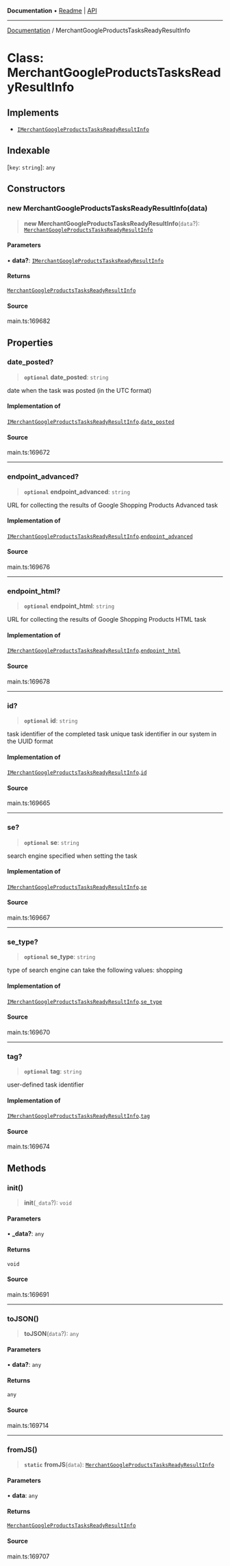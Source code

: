 **Documentation** • [Readme](../README.md) \| [API](../globals.md)

***

[Documentation](../README.md) / MerchantGoogleProductsTasksReadyResultInfo

# Class: MerchantGoogleProductsTasksReadyResultInfo

## Implements

- [`IMerchantGoogleProductsTasksReadyResultInfo`](../interfaces/IMerchantGoogleProductsTasksReadyResultInfo.md)

## Indexable

 \[`key`: `string`\]: `any`

## Constructors

### new MerchantGoogleProductsTasksReadyResultInfo(data)

> **new MerchantGoogleProductsTasksReadyResultInfo**(`data`?): [`MerchantGoogleProductsTasksReadyResultInfo`](MerchantGoogleProductsTasksReadyResultInfo.md)

#### Parameters

• **data?**: [`IMerchantGoogleProductsTasksReadyResultInfo`](../interfaces/IMerchantGoogleProductsTasksReadyResultInfo.md)

#### Returns

[`MerchantGoogleProductsTasksReadyResultInfo`](MerchantGoogleProductsTasksReadyResultInfo.md)

#### Source

main.ts:169682

## Properties

### date\_posted?

> **`optional`** **date\_posted**: `string`

date when the task was posted (in the UTC format)

#### Implementation of

[`IMerchantGoogleProductsTasksReadyResultInfo`](../interfaces/IMerchantGoogleProductsTasksReadyResultInfo.md).[`date_posted`](../interfaces/IMerchantGoogleProductsTasksReadyResultInfo.md#date_posted)

#### Source

main.ts:169672

***

### endpoint\_advanced?

> **`optional`** **endpoint\_advanced**: `string`

URL for collecting the results of Google Shopping Products Advanced task

#### Implementation of

[`IMerchantGoogleProductsTasksReadyResultInfo`](../interfaces/IMerchantGoogleProductsTasksReadyResultInfo.md).[`endpoint_advanced`](../interfaces/IMerchantGoogleProductsTasksReadyResultInfo.md#endpoint_advanced)

#### Source

main.ts:169676

***

### endpoint\_html?

> **`optional`** **endpoint\_html**: `string`

URL for collecting the results of Google Shopping Products HTML task

#### Implementation of

[`IMerchantGoogleProductsTasksReadyResultInfo`](../interfaces/IMerchantGoogleProductsTasksReadyResultInfo.md).[`endpoint_html`](../interfaces/IMerchantGoogleProductsTasksReadyResultInfo.md#endpoint_html)

#### Source

main.ts:169678

***

### id?

> **`optional`** **id**: `string`

task identifier of the completed task
unique task identifier in our system in the UUID format

#### Implementation of

[`IMerchantGoogleProductsTasksReadyResultInfo`](../interfaces/IMerchantGoogleProductsTasksReadyResultInfo.md).[`id`](../interfaces/IMerchantGoogleProductsTasksReadyResultInfo.md#id)

#### Source

main.ts:169665

***

### se?

> **`optional`** **se**: `string`

search engine specified when setting the task

#### Implementation of

[`IMerchantGoogleProductsTasksReadyResultInfo`](../interfaces/IMerchantGoogleProductsTasksReadyResultInfo.md).[`se`](../interfaces/IMerchantGoogleProductsTasksReadyResultInfo.md#se)

#### Source

main.ts:169667

***

### se\_type?

> **`optional`** **se\_type**: `string`

type of search engine
can take the following values: shopping

#### Implementation of

[`IMerchantGoogleProductsTasksReadyResultInfo`](../interfaces/IMerchantGoogleProductsTasksReadyResultInfo.md).[`se_type`](../interfaces/IMerchantGoogleProductsTasksReadyResultInfo.md#se_type)

#### Source

main.ts:169670

***

### tag?

> **`optional`** **tag**: `string`

user-defined task identifier

#### Implementation of

[`IMerchantGoogleProductsTasksReadyResultInfo`](../interfaces/IMerchantGoogleProductsTasksReadyResultInfo.md).[`tag`](../interfaces/IMerchantGoogleProductsTasksReadyResultInfo.md#tag)

#### Source

main.ts:169674

## Methods

### init()

> **init**(`_data`?): `void`

#### Parameters

• **\_data?**: `any`

#### Returns

`void`

#### Source

main.ts:169691

***

### toJSON()

> **toJSON**(`data`?): `any`

#### Parameters

• **data?**: `any`

#### Returns

`any`

#### Source

main.ts:169714

***

### fromJS()

> **`static`** **fromJS**(`data`): [`MerchantGoogleProductsTasksReadyResultInfo`](MerchantGoogleProductsTasksReadyResultInfo.md)

#### Parameters

• **data**: `any`

#### Returns

[`MerchantGoogleProductsTasksReadyResultInfo`](MerchantGoogleProductsTasksReadyResultInfo.md)

#### Source

main.ts:169707
